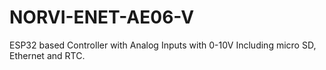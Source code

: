 # NORVI-ENET-AE06-V
 ESP32 based Controller with Analog Inputs with 0-10V Including micro SD, Ethernet and RTC. 
